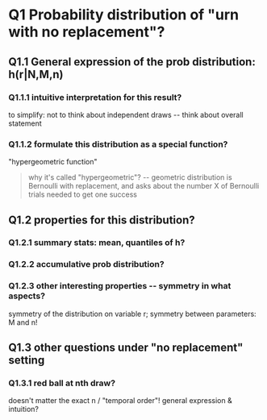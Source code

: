 # Q1 Probability distribution of "urn with no replacement"?
## Q1.1 General expression of the prob distribution: h(r|N,M,n)
### Q1.1.1 intuitive interpretation for this result?
to simplify: not to think about independent draws -- think about overall statement
### Q1.1.2 formulate this distribution as a special function?
"hypergeometric function"
> why it's called "hypergeometric"? 
-- geometric distribution is Bernoulli with replacement, and asks about the number X of Bernoulli trials needed to get one success

## Q1.2 properties for this distribution?
### Q1.2.1 summary stats: mean, quantiles of h?
### Q1.2.2 accumulative prob distribution?
### Q1.2.3 other interesting properties -- symmetry in what aspects?
symmetry of the distribution on variable r;
symmetry between parameters: M and n!

## Q1.3 other questions under "no replacement" setting 
### Q1.3.1 red ball at nth draw?
doesn't matter the exact n / "temporal order"! 
general expression & intuition?


